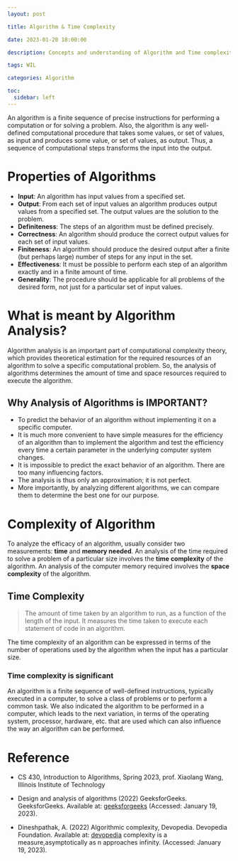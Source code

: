```yaml
---
layout: post

title: Algorithm & Time Complexity

date: 2023-01-20 18:00:00

description: Concepts and understanding of Algorithm and Time complexity

tags: WIL

categories: Algorithm

toc:
  sidebar: left
---
```


An algorithm is a finite sequence of precise instructions for performing a computation or for solving a problem.
Also, the algorithm is any well-defined computational procedure that takes some values, or set of values, as input and produces some value, or set of values, as output. Thus, a sequence of computational steps transforms the input into the output.

# Properties of Algorithms

- **Input**: An algorithm has input values from a specified set.
- **Output**: From each set of input values an algorithm produces output values from a specified set. The output values are the solution to the problem.
- **Definiteness**: The steps of an algorithm must be defined precisely.
- **Correctness**: An algorithm should produce the correct output values for each set of input values.
- **Finiteness**: An algorithm should produce the desired output after a finite (but perhaps large) number of steps for any input in the set.
- **Effectiveness**: It must be possible to perform each step of an algorithm exactly and in a finite amount of time.
- **Generality**: The procedure should be applicable for all problems of the desired form, not just for a particular set of input values.

# What is meant by Algorithm Analysis?

Algorithm analysis is an important part of computational complexity theory, which provides theoretical estimation for the required resources of an algorithm to solve a specific computational problem.
So, the analysis of algorithms determines the amount of time and space resources required to execute the algorithm.

## Why Analysis of Algorithms is IMPORTANT?

- To predict the behavior of an algorithm without implementing it on a specific computer.
- It is much more convenient to have simple measures for the efficiency of an algorithm than to implement the algorithm and test the efficiency every time a certain parameter in the underlying computer system changes.
- It is impossible to predict the exact behavior of an algorithm. There are too many influencing factors.
- The analysis is thus only an approximation; it is not perfect.
- More importantly, by analyzing different algorithms, we can compare them to determine the best one for our purpose.

# Complexity of Algorithm

To analyze the efficacy of an algorithm, usually consider two measurements: **time** and **memory needed**.
An analysis of the time required to solve a problem of a particular size involves the **time complexity** of the algorithm. An analysis of the computer memory required involves the **space complexity** of the algorithm.

## Time Complexity

> The amount of time taken by an algorithm to run, as a function of the length of the input. It measures the time taken to execute each statement of code in an algorithm.

The time complexity of an algorithm can be expressed in terms of the number of operations used by the algorithm when the input has a particular size.

### Time complexity is significant

An algorithm is a finite sequence of well-defined instructions, typically executed in a computer, to solve a class of problems or to perform a common task. We also indicated the algorithm to be performed in a computer, which leads to the next variation, in terms of the operating system, processor, hardware, etc. that are used which can also influence the way an algorithm can be performed.

# Reference

- CS 430, Introduction to Algorithms, Spring 2023, prof. Xiaolang Wang, Illinois Institute of Technology

- Design and analysis of algorithms (2022) GeeksforGeeks. GeeksforGeeks. Available at: <a href="https://www.geeksforgeeks.org/design-and-analysis-of-algorithms/">geeksforgeeks</a> (Accessed: January 19, 2023).

- Dineshpathak, A. (2022) Algorithmic complexity, Devopedia. Devopedia Foundation. Available at: <a href="https://devopedia.org/algorithmic-complexity#:~:text=Algorithmic">devopedia</a> complexity is a measure,asymptotically as n approaches infinity. (Accessed: January 19, 2023).
